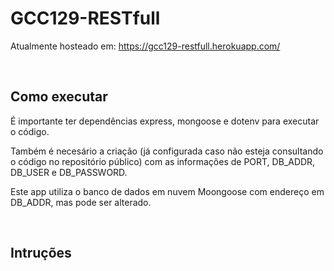 # GCC129-RESTfull

Atualmente hosteado em: https://gcc129-restfull.herokuapp.com/

<br>

## Como executar

É importante ter dependências express, mongoose e dotenv para executar o código.

Também é necesário a criação (já configurada caso não esteja consultando o código no repositório público) com as informações de PORT, DB_ADDR, DB_USER e DB_PASSWORD.

Este app utiliza o banco de dados em nuvem Moongoose com endereço em DB_ADDR, mas pode ser alterado.

<br>

## Intruções
